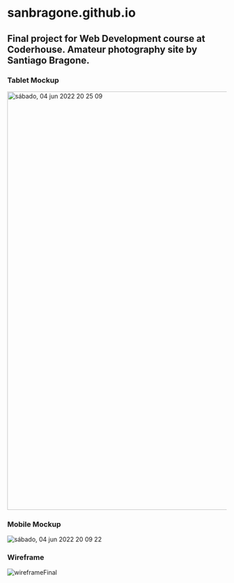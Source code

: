 # sanbragone.github.io
<h2>Final project for Web Development course at Coderhouse. Amateur photography site by Santiago Bragone.</h2>

<h3>Tablet Mockup</h3>

<img width="961" alt="sábado, 04 jun  2022 20 25 09" src="https://user-images.githubusercontent.com/33030778/172028652-e73f1234-93b4-48ee-b418-091da2a06481.png">

<h3>Mobile Mockup</h3>

![sábado, 04 jun  2022 20 09 22](https://user-images.githubusercontent.com/33030778/172028381-ff8d2381-2ec9-47b8-b618-adf8318ddcd2.png)

<h3>Wireframe</h3>

![wireframeFinal](https://user-images.githubusercontent.com/33030778/175774705-c7c6b47b-f2a4-4d0a-ba5a-0335bf16e604.svg)
